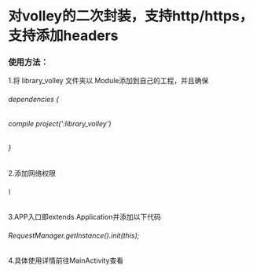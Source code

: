 <h1> 对volley的二次封装，支持http/https，支持添加headers</h1>

<h3> 使用方法：</h3>

1.将 library_volley 文件夹以 Module添加到自己的工程，并且确保
<h6> dependencies {</h6>
<h6> compile project(':library_volley')</h6>
<h6> }</h6>
2.添加网络权限
<h6> \<uses-permission android:name="android.permission.INTERNET" /\></h6>
3.APP入口即extends Application并添加以下代码
<h6> RequestManager.getInstance().init(this);</h6>
4.具体使用详情前往MainActivity查看
